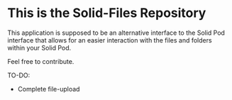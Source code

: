 # This is the Solid-Files Repository

This application is supposed to be an alternative interface to the Solid Pod interface that allows for an easier interaction with the files and folders within your Solid Pod.

Feel free to contribute.

TO-DO:
+ Complete file-upload
